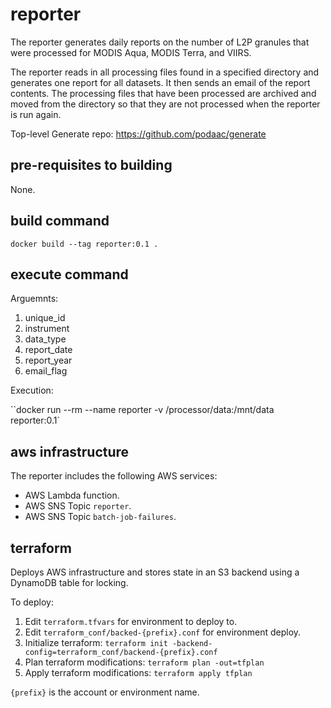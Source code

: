 # reporter

The reporter generates daily reports on the number of L2P granules that were processed for MODIS Aqua, MODIS Terra, and VIIRS.

The reporter reads in all processing files found in a specified directory and generates one report for all datasets. It then sends an email of the report contents. The processing files that have been processed are archived and moved from the directory so that they are not processed when the reporter is run again.

Top-level Generate repo: https://github.com/podaac/generate

## pre-requisites to building

None.

## build command

`docker build --tag reporter:0.1 . `

## execute command

Arguemnts:
1.	unique_id
2.	instrument
3.	data_type
4.	report_date
5.	report_year
6.	email_flag

Execution:

``docker run --rm --name reporter -v /processor/data:/mnt/data reporter:0.1`

## aws infrastructure

The reporter includes the following AWS services:
- AWS Lambda function.
- AWS SNS Topic `reporter`.
- AWS SNS Topic `batch-job-failures`.

## terraform 

Deploys AWS infrastructure and stores state in an S3 backend using a DynamoDB table for locking.

To deploy:
1. Edit `terraform.tfvars` for environment to deploy to.
2. Edit `terraform_conf/backed-{prefix}.conf` for environment deploy.
3. Initialize terraform: `terraform init -backend-config=terraform_conf/backend-{prefix}.conf`
4. Plan terraform modifications: `terraform plan -out=tfplan`
5. Apply terraform modifications: `terraform apply tfplan`

`{prefix}` is the account or environment name.